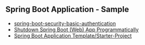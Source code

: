 ## Spring Boot Application - Sample

- <a href="https://github.com/AnanthaRajuC/spring-boot-security-basic-authentication" target="_blank" >spring-boot-security-basic-authentication</a> 
- <a href="https://github.com/Spring-Boot-Framework/StopApp" target="_blank" >Shutdown Spring Boot (Web) App Programmatically</a> 
- <a href="https://github.com/Spring-Boot-Framework/Spring-Boot-Application-Template" target="_blank" >Spring Boot Application Template/Starter-Project</a> 
